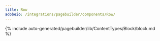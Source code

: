 ```yaml
---
title: Row
adobeio: /integrations/pagebuilder/components/Row/
---
```


<!--
The reference doc content is generated automatically from the source code.
To update this section, update the doc blocks in the source code
-->

{% include auto-generated/pagebuilder/lib/ContentTypes/Block/block.md %}
